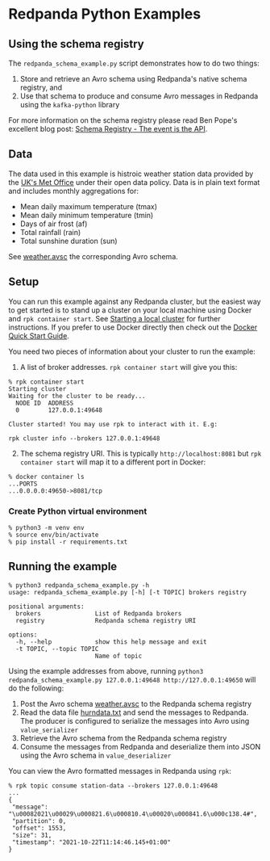 # Redpanda Python Examples

## Using the schema registry

The `redpanda_schema_example.py` script demonstrates how to do two things:

1. Store and retrieve an Avro schema using Redpanda's native schema registry, and 
2. Use that schema to produce and consume Avro messages in Redpanda using the `kafka-python` library

For more information on the schema registry please read Ben Pope's excellent blog post: [Schema Registry - The event is the API](https://vectorized.io/blog/schema_registry/).

## Data

The data used in this example is histroic weather station data provided by the [UK's Met Office](https://www.metoffice.gov.uk/research/climate/maps-and-data/historic-station-data) under their open data policy. Data is in plain text format and includes monthly aggregations for:

* Mean daily maximum temperature (tmax)
* Mean daily minimum temperature (tmin)
* Days of air frost (af)
* Total rainfall (rain)
* Total sunshine duration (sun)

See [weather.avsc](../data/weather.avsc) the corresponding Avro schema.

## Setup

You can run this example against any Redpanda cluster, but the easiest way to get started is to stand up a cluster on your local machine using Docker and `rpk container start`. See [Starting a local cluster](https://vectorized.io/docs/guide-rpk-container/) for further instructions. If you prefer to use Docker directly then check out the [Docker Quick Start Guide](https://vectorized.io/docs/quick-start-docker/).

You need two pieces of information about your cluster to run the example:

1. A list of broker addresses. `rpk container start` will give you this:
```shell
% rpk container start
Starting cluster
Waiting for the cluster to be ready...
  NODE ID  ADDRESS
  0        127.0.0.1:49648

Cluster started! You may use rpk to interact with it. E.g:

rpk cluster info --brokers 127.0.0.1:49648
```
2. The schema registry URI. This is typically `http://localhost:8081` but `rpk container start` will map it to a different port in Docker:
```shell
% docker container ls
...PORTS
...0.0.0.0:49650->8081/tcp
```

### Create Python virtual environment

```shell
% python3 -m venv env
% source env/bin/activate
% pip install -r requirements.txt
```

## Running the example

```shell
% python3 redpanda_schema_example.py -h
usage: redpanda_schema_example.py [-h] [-t TOPIC] brokers registry

positional arguments:
  brokers               List of Redpanda brokers
  registry              Redpanda schema registry URI

options:
  -h, --help            show this help message and exit
  -t TOPIC, --topic TOPIC
                        Name of topic
```

Using the example addresses from above, running `python3 redpanda_schema_example.py 127.0.0.1:49648 http://127.0.0.1:49650` will do the following:

1. Post the Avro schema [weather.avsc](../data/weather.avsc) to the Redpanda schema registry
2. Read the data file [hurndata.txt](../data/hurndata.txt) and send the messages to Redpanda. The producer is configured to serialize the messages into Avro using `value_serializer`
3. Retrieve the Avro schema from the Redpanda schema registry
4. Consume the messages from Redpanda and deserialize them into JSON using the Avro schema in `value_deserializer`

You can view the Avro formatted messages in Redpanda using `rpk`:

```shell
% rpk topic consume station-data --brokers 127.0.0.1:49648
...
{
 "message": "\u00082021\u00029\u000821.6\u000810.4\u00020\u000841.6\u000c138.4#",
 "partition": 0,
 "offset": 1553,
 "size": 31,
 "timestamp": "2021-10-22T11:14:46.145+01:00"
}
```